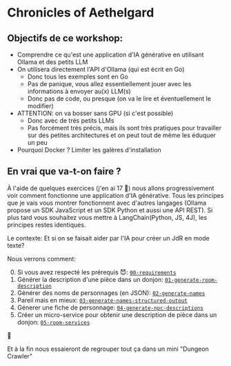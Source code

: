 # Chronicles of Aethelgard

## Objectifs de ce workshop:

- Comprendre ce qu'est une application d'IA générative en utilisant Ollama et des petits LLM
- On utilisera directement l'API d'Ollama (qui est écrit en Go)
  - Donc tous les exemples sont en Go
  - Pas de panique, vous allez essentiellement jouer avec les informations à envoyer au(x) LLM(s)
  - Donc pas de code, ou presque (on va le lire et éventuellement le modifier)
- ATTENTION: on va bosser sans GPU (si c'est possible)
  - Donc avec de trés petits LLMs
  - Pas forcément très précis, mais ils sont très pratiques pour travailler sur des petites architectures et on peut tout de même les éduquer un peu
- Pourquoi Docker ? Limiter les galères d'installation

## En vrai que va-t-on faire ?

À l'aide de quelques exercices (j'en ai 17 🤪) nous allons progressivement voir comment fonctionne une application d'IA générative. Tous les principes que je vais vous montrer fonctionnent avec d'autres langages (Ollama propose un SDK JavaScript et un SDK Python et aussi une API REST). Si plus tard vous souhaitez vous mettre à LangChain(Python, JS, 4J), les principes restes identiques.

Le contexte: Et si on se faisait aider par l'IA pour créer un JdR en mode texte?

Nous verrons comment:

0. Si vous avez respecté les prérequis 😈: [`00-requirements`](00-requirements/README.md)
1. Générer la description d'une pièce dans un donjon: [`01-generate-room-description`](01-generate-room-description/README.md)
2. Générer des noms de personnages (en JSON): [`02-generate-names`](02-generate-names/README.md)
3. Pareil mais en mieux: [`03-generate-names-structured-output`](03-generate-names-structured-output/README.md)
4. Génerer une fiche de personnage: [`04-generate-npc-descriptions`](04-generate-npc-descriptions/README.md)
5. Créer un micro-service pour obtenir une description de pièce dans un donjon: [`05-room-services`](05-room-services/README.md)



🚧

Et à la fin nous essaieront de regrouper tout ça dans un mini "Dungeon Crawler"



